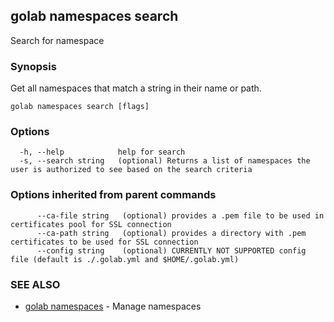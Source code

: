 ## golab namespaces search

Search for namespace

### Synopsis


Get all namespaces that match a string in their name or path.

```
golab namespaces search [flags]
```

### Options

```
  -h, --help            help for search
  -s, --search string   (optional) Returns a list of namespaces the user is authorized to see based on the search criteria
```

### Options inherited from parent commands

```
      --ca-file string   (optional) provides a .pem file to be used in certificates pool for SSL connection
      --ca-path string   (optional) provides a directory with .pem certificates to be used for SSL connection
      --config string    (optional) CURRENTLY NOT SUPPORTED config file (default is ./.golab.yml and $HOME/.golab.yml)
```

### SEE ALSO
* [golab namespaces](golab_namespaces.md)	 - Manage namespaces

